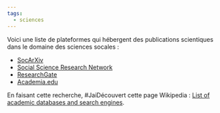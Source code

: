 ```yaml
---
tags:
  - sciences
---
```

Voici une liste de plateformes qui hébergent des publications scientiques dans le domaine des sciences socales :

- [SocArXiv](https://en.wikipedia.org/wiki/SocArXiv)
- [Social Science Research Network](https://en.wikipedia.org/wiki/Social_Science_Research_Network)
- [ResearchGate](https://en.wikipedia.org/wiki/ResearchGate)
- [Academia.edu](https://en.wikipedia.org/wiki/Academia.edu)

En faisant cette recherche, #JaiDécouvert cette page Wikipedia : [List of academic databases and search engines](https://en.wikipedia.org/wiki/List_of_academic_databases_and_search_engines).
